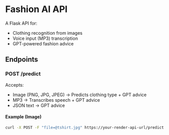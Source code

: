 # Fashion AI API

A Flask API for:
- Clothing recognition from images
- Voice input (MP3) transcription
- GPT-powered fashion advice

## Endpoints

### POST /predict
Accepts:
- Image (PNG, JPG, JPEG) → Predicts clothing type + GPT advice
- MP3 → Transcribes speech + GPT advice
- JSON text → GPT advice

#### Example (Image)
```bash
curl -X POST -F "file=@tshirt.jpg" https://your-render-api-url/predict
